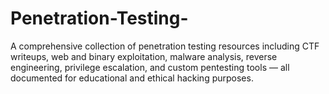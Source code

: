 # Penetration-Testing-
A comprehensive collection of penetration testing resources including CTF writeups, web and binary exploitation, malware analysis, reverse engineering, privilege escalation, and custom pentesting tools — all documented for educational and ethical hacking purposes.
